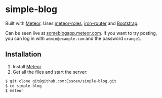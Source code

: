 # simple-blog

Built with [Meteor](http://meteor.com). Uses [meteor-roles](https://github.com/alanning/meteor-roles
), [iron-router](https://github.com/iron-meteor/iron-router) and [Bootstrap](http://getbootstrap.com).

Can be seen live at [someblogapp.meteor.com](http://someblogapp.meteor.com/). If you want to try posting, you can log in with `admin@example.com` and the password `orange1`.

## Installation
1. Install [Meteor](https://www.meteor.com/) 
2. Get all the files and start the server:
```bash
$ git clone git@github.com:Essoen/simple-blog.git
$ cd simple-blog
$ meteor
```
